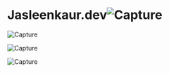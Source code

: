 # Jasleenkaur.dev![Capture](https://user-images.githubusercontent.com/72688106/236290749-ddd938c8-de12-4d4e-a5e2-ca9b16cfb923.JPG)



![Capture](https://user-images.githubusercontent.com/72688106/236290943-bcf0bea3-a1ac-4837-b3c9-627496b90ad2.JPG)

![Capture](https://user-images.githubusercontent.com/72688106/236291083-9898440f-0edf-4b51-84c7-4e3a4a345cc3.JPG)

![Capture](https://user-images.githubusercontent.com/72688106/236291171-bc6a0351-dda6-4c5a-96cc-bd391757addd.JPG)
